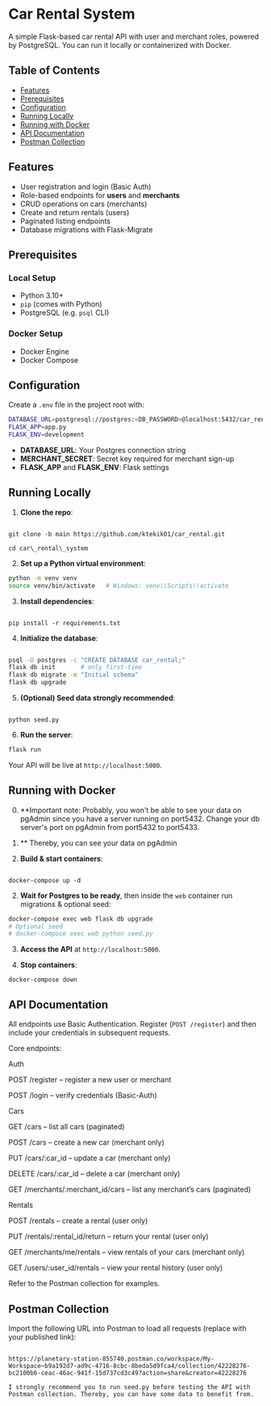 # Car Rental System

A simple Flask-based car rental API with user and merchant roles, powered by PostgreSQL. You can run it locally or containerized with Docker.

## Table of Contents

* [Features](#features)
* [Prerequisites](#prerequisites)
* [Configuration](#configuration)
* [Running Locally](#running-locally)
* [Running with Docker](#running-with-docker)
* [API Documentation](#api-documentation)
* [Postman Collection](#postman-collection)

## Features

* User registration and login (Basic Auth)
* Role-based endpoints for **users** and **merchants**
* CRUD operations on cars (merchants)
* Create and return rentals (users)
* Paginated listing endpoints
* Database migrations with Flask-Migrate

## Prerequisites

### Local Setup

* Python 3.10+
* `pip` (comes with Python)
* PostgreSQL (e.g. `psql` CLI)

### Docker Setup

* Docker Engine
* Docker Compose

## Configuration

Create a `.env` file in the project root with:

```bash
DATABASE_URL=postgresql://postgres:<DB_PASSWORD>@localhost:5432/car_rental
FLASK_APP=app.py
FLASK_ENV=development
```

* **DATABASE\_URL**: Your Postgres connection string
* **MERCHANT\_SECRET**: Secret key required for merchant sign-up
* **FLASK\_APP** and **FLASK\_ENV**: Flask settings

## Running Locally

1. **Clone the repo**:
````

git clone -b main https://github.com/ktekik01/car_rental.git 

cd car\_rental\_system

````

2. **Set up a Python virtual environment**:

```bash
python -m venv venv
source venv/bin/activate   # Windows: venv\\Scripts\\activate
````

3. **Install dependencies**:

````

pip install -r requirements.txt

````

4. **Initialize the database**:

```bash

psql -U postgres -c "CREATE DATABASE car_rental;"
flask db init       # only first-time
flask db migrate -m "Initial schema"
flask db upgrade
````

5. **(Optional) Seed data strongly recommended**:
````

python seed.py

````

6. **Run the server**:

```bash
flask run
````

Your API will be live at `http://localhost:5000`.

## Running with Docker

0. **Important note: Probably, you won't be able to see your data on 
pgAdmin since you have a server running on  port5432. Change your db server's port on pgAdmin from port5432 to port5433. 

0. ** Thereby, you can see your data on pgAdmin

1. **Build & start containers**:

````

docker-compose up -d

````

2. **Wait for Postgres to be ready**, then inside the `web` container run migrations & optional seed:

```bash
docker-compose exec web flask db upgrade
# Optional seed
# docker-compose exec web python seed.py
````

3. **Access the API** at `http://localhost:5000`.

4. **Stop containers**:

```
docker-compose down

```

## API Documentation

All endpoints use Basic Authentication. Register (`POST /register`) and then include your credentials in subsequent requests.

Core endpoints:

Auth

POST /register – register a new user or merchant

POST /login – verify credentials (Basic-Auth)

Cars

GET /cars – list all cars (paginated)

POST /cars – create a new car (merchant only)

PUT /cars/:car_id – update a car (merchant only)

DELETE /cars/:car_id – delete a car (merchant only)

GET /merchants/:merchant_id/cars – list any merchant’s cars (paginated)

Rentals

POST /rentals – create a rental (user only)

PUT /rentals/:rental_id/return – return your rental (user only)

GET /merchants/me/rentals – view rentals of your cars (merchant only)

GET /users/:user_id/rentals – view your rental history (user only)

Refer to the Postman collection for examples.

## Postman Collection

Import the following URL into Postman to load all requests (replace with your published link):

```

https://planetary-station-855740.postman.co/workspace/My-Workspace~b9a192d7-ad9c-4716-8cbc-8beda5d9fca4/collection/42228276-bc2100b6-ceac-46ac-941f-15d737cd3c49?action=share&creator=42228276

```
```
I strongly recommend you to run seed.py before testing the API with Postman collection. Thereby, you can have some data to benefit from.
